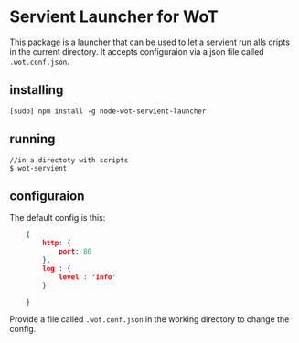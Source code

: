 # Servient Launcher for WoT

This package is a launcher that can be used to let  a servient run alls cripts in the current directory. 
It accepts configuraion via a json file called ``.wot.conf.json``.

## installing

```
[sudo] npm install -g node-wot-servient-launcher
```

## running

```
//in a directoty with scripts
$ wot-servient 
```

## configuraion

The default config is this:

```json
    {
        http: {
            port: 80
        },
        log : {
            level : 'info'
        }

    }
```

Provide a file called ``.wot.conf.json`` in the working directory to change the config.